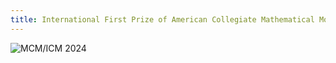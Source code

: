 ```yaml
---
title: International First Prize of American Collegiate Mathematical Modeling Contest
---
```

<img src="https://lzhms.oss-cn-hangzhou.aliyuncs.com/images/profile/xdu/2024%E7%BE%8E%E8%B5%9B.png" alt="MCM/ICM 2024" />